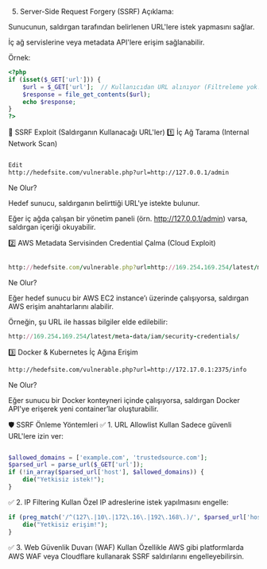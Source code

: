  5. Server-Side Request Forgery (SSRF)
Açıklama:

Sunucunun, saldırgan tarafından belirlenen URL'lere istek yapmasını sağlar.

İç ağ servislerine veya metadata API'lere erişim sağlanabilir.

Örnek:
``` php
<?php
if (isset($_GET['url'])) {
    $url = $_GET['url'];  // Kullanıcıdan URL alınıyor (Filtreleme yok!)
    $response = file_get_contents($url);
    echo $response;
}
?>

```
🛑 SSRF Exploit (Saldırganın Kullanacağı URL'ler)
1️⃣ İç Ağ Tarama (Internal Network Scan)


```bash

Edit
http://hedefsite.com/vulnerable.php?url=http://127.0.0.1/admin

```
Ne Olur?

Hedef sunucu, saldırganın belirttiği URL'ye istekte bulunur.

Eğer iç ağda çalışan bir yönetim paneli (örn. http://127.0.0.1/admin) varsa, saldırgan içeriği okuyabilir.

2️⃣ AWS Metadata Servisinden Credential Çalma (Cloud Exploit)


```ruby

http://hedefsite.com/vulnerable.php?url=http://169.254.169.254/latest/meta-data/

```
Ne Olur?

Eğer hedef sunucu bir AWS EC2 instance’ı üzerinde çalışıyorsa, saldırgan AWS erişim anahtarlarını alabilir.

Örneğin, şu URL ile hassas bilgiler elde edilebilir:

```ruby
http://169.254.169.254/latest/meta-data/iam/security-credentials/

```
3️⃣ Docker & Kubernetes İç Ağına Erişim

```bash
http://hedefsite.com/vulnerable.php?url=http://172.17.0.1:2375/info

```
Ne Olur?

Eğer sunucu bir Docker konteyneri içinde çalışıyorsa, saldırgan Docker API'ye erişerek yeni container’lar oluşturabilir.

🛡️ SSRF Önleme Yöntemleri
✅ 1. URL Allowlist Kullan
Sadece güvenli URL'lere izin ver:

``` php

$allowed_domains = ['example.com', 'trustedsource.com'];
$parsed_url = parse_url($_GET['url']);
if (!in_array($parsed_url['host'], $allowed_domains)) {
    die("Yetkisiz istek!");
}

```
✅ 2. IP Filtering Kullan
Özel IP adreslerine istek yapılmasını engelle:

```php
if (preg_match('/^(127\.|10\.|172\.16\.|192\.168\.)/', $parsed_url['host'])) {
    die("Yetkisiz erişim!");
}
```
✅ 3. Web Güvenlik Duvarı (WAF) Kullan
Özellikle AWS gibi platformlarda AWS WAF veya Cloudflare kullanarak SSRF saldırılarını engelleyebilirsin.